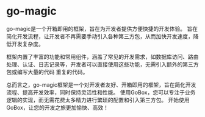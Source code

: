 # go-magic

go-magic是一个开箱即用的框架，旨在为开发者提供方便快捷的开发体验。 旨在简化开发流程，让开发者不再需要手动引入各种第三方包，从而加快开发速度，降低开发复杂度。

框架内置了丰富的功能和常用组件，涵盖了常见的开发需求，如数据库访问、路由处理、认证、日志记录等，开发者可以直接使用这些功能，无需引入额外的第三方包或编写大量的代码 重复的代码。

总而言之，go-magic框架是一个对开发者友好、开箱即用的框架，旨在简化开发流程、提高开发效率，同时保持灵活性和性能。 使用GoBox，您可以专注于业务逻辑的实现，而无需花费太多精力进行繁琐的配置和引入第三方包。 开始使用GoBox，让您的开发之旅更加愉快、高效！
